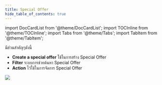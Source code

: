 ```yaml
---
title: Special Offer
hide_table_of_contents: true
---
```

import DocCardList from '@theme/DocCardList';
import TOCInline from '@theme/TOCInline';
import Tabs from '@theme/Tabs';
import TabItem from '@theme/TabItem';

มีส่วนสำคัญๆดังนี้
- **Create a special offer** ใช้ในการสร้าง Special Offer
- **Filter** ระบบการช่วยค้นหา Special Offer
- **Action** ไว้ใช้ในการจัดการ Special Offer 

![](/img/Special-offer.png)

<DocCardList />